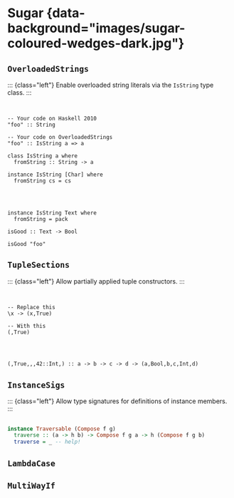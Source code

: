 # Sugar {data-background="images/sugar-coloured-wedges-dark.jpg"}

## `OverloadedStrings`

::: {class="left"}
Enable overloaded string literals via the `IsString` type class.
:::

##

<pre class="haskell"><code data-trim data-noescape>
<div class="fragment fade-in-then-semi-out">-- Your code on Haskell 2010
"foo" :: String
</div>
<div class="fragment fade-in-then-semi-out">-- Your code on OverloadedStrings
"foo" :: IsString a => a
</div>
<div class="fragment fade-in-then-semi-out">class IsString a where
  fromString :: String -> a
</div>
<div class="fragment fade-in-then-semi-out">instance IsString [Char] where
  fromString cs = cs
</div>
</code></pre>

##

<pre class="haskell"><code data-trim data-noescape>
<div class="fragment fade-in-then-semi-out">instance IsString Text where
  fromString = pack
</div>
<span class="fragment fade-in-then-semi-out">isGood :: Text -> Bool</span>

<span class="fragment fade-in-then-semi-out">isGood "foo"</span>
</code></pre>

## `TupleSections`

::: {class="left"}
Allow partially applied tuple constructors.
:::

##

<pre class="haskell"><code data-trim data-noescape>
<span class="fragment fade-in-then-semi-out">-- Replace this
\x -> (x,True)
</span>
<span class="fragment fade-in-then-semi-out">-- With this
(,True)
</span>
</code></pre>

##

<pre class="haskell"><code data-trim data-noescape>
(,True,,,42::Int,)<span class="fragment fade-in"> :: a -> b -> c -> d -> (a,Bool,b,c,Int,d)</span>
</code></pre>

## `InstanceSigs`

::: {class="left"}
Allow type signatures for definitions of instance members.
:::

##

```haskell
instance Traversable (Compose f g)
  traverse :: (a -> h b) -> Compose f g a -> h (Compose f g b)
  traverse = _ -- help!
```

## `LambdaCase`

## `MultiWayIf`
